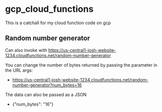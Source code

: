 # gcp_cloud_functions
This is a catchall for my cloud function code on gcp

## Random number generator

Can also invoke with https://us-central1-josh-website-1234.cloudfunctions.net/random-number-generator

You can change the number of bytes returned by passing the parameter in the URL args:
- https://us-central1-josh-website-1234.cloudfunctions.net/random-number-generator?num_bytes=16

The data can also be passed as a JSON
- {"num_bytes": "16"}



